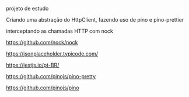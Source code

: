 projeto de estudo

Criando uma abstração do HttpClient, fazendo uso de pino e pino-prettier

interceptando as chamadas HTTP com nock

https://github.com/nock/nock

https://jsonplaceholder.typicode.com/

https://jestjs.io/pt-BR/

https://github.com/pinojs/pino-pretty

https://github.com/pinojs/pino
